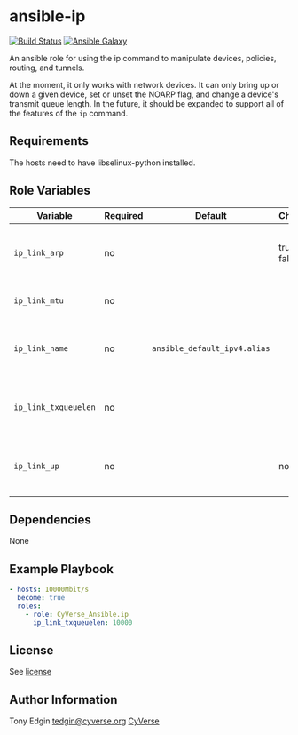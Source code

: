 # ansible-ip
[![Build Status](https://travis-ci.org/CyVerse-Ansible/ansible-ip.svg?branch=master)](https://travis-ci.org/CyVerse-Ansible/ansible-ip)
[![Ansible Galaxy](https://img.shields.io/badge/role-CyVerse__Ansible.ip-blue.svg)](https://galaxy.ansible.com/CyVerse_Ansible/ip/)

An ansible role for using the ip command to manipulate devices, policies, routing, and tunnels.

At the moment, it only works with network devices. It can only bring up or down a given device, set or unset the NOARP flag, and change a device's transmit queue length. In the future, it should be expanded to support all of the features of the `ip` command.


## Requirements

The hosts need to have libselinux-python installed.


## Role Variables

Variable             | Required | Default                      | Choices     | Comments
-------------------- | -------- | ---------------------------- | ----------- | --------
`ip_link_arp`        | no       |                              | true, false | if present, whether or not to enable ARP
`ip_link_mtu`        | no       |                              |             | if present, then new MTU
`ip_link_name`       | no       | `ansible_default_ipv4.alias` |             | the name of the network device to modify
`ip_link_txqueuelen` | no       |                              |             | if present, the new transmit queue length
`ip_link_up`         | no       |                              | no, yes     | if present, whether or not the device is to be up


## Dependencies

None


## Example Playbook
```yaml
- hosts: 10000Mbit/s
  become: true
  roles:
    - role: CyVerse_Ansible.ip
      ip_link_txqueuelen: 10000
```

## License

See [license](/LICENSE.txt)


## Author Information

Tony Edgin
<tedgin@cyverse.org>
[CyVerse](https://cyverse.org)
